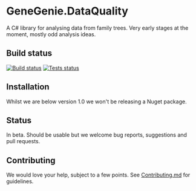# GeneGenie.DataQuality

A C# library for analysing data from family trees. Very early stages at the moment, mostly odd analysis ideas.

## Build status
[![Build status](https://ci.appveyor.com/api/projects/status/p8uh8470ypkrpxuj?svg=true)](https://ci.appveyor.com/project/RyanONeill1970/genegenie-dataquality)
[![Tests status](https://appveyor-shields-badge.herokuapp.com/api/testResults/ryanoneill1970/genegenie-dataquality/badge.svg)](https://ci.appveyor.com/project/ryanoneill1970/genegenie-dataquality)

## Installation

Whilst we are below version 1.0 we won't be releasing a Nuget package.

## Status

In beta. Should be usable but we welcome bug reports, suggestions and pull requests.

## Contributing

We would love your help, subject to a few points. See [Contributing.md](Contributing.md) for guidelines.
